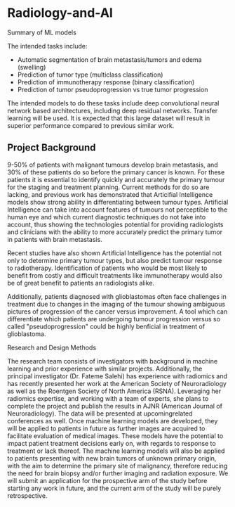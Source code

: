 # Radiology-and-AI


Summary of ML models

The intended tasks include:
- Automatic segmentation of brain metastasis/tumors and edema (swelling) 
- Prediction of tumor type (multiclass classification)
- Prediction of immunotherapy response (binary classification)
- Prediction of tumor pseudoprogression vs true tumor progression

The intended models to do these tasks include deep convolutional neural network based architectures, including deep residual networks. Transfer learning will be used. It is expected that this large dataset will result in superior performance compared to previous similar work. 
## Project Background
9-50% of patients with malignant tumours develop brain metastasis, and 30% of these patients do so before the primary cancer is known. For these patients it is essential to identify quickly and accurately the primary tumour for the staging and treatment planning. Current methods for do so are lacking, and previous work has demonstrated that Articifial Intelligence models show strong ability in differentiating between tumour types. Artificial Intelligence can take into account features of tumours not perceptible to the human eye and which current diagnostic techniques do not take into account, thus showing the technologies potential for providing radiologists and clinicians with the ability to more accurately predict the primary tumor in patients with brain metastasis. 

Recent studies have also shown Artificial Intelligence has the potential not only to determine primary tumour types, but also predict tumour response to radiotherapy. Identification of patients who would be most likely to benefit from costly and difficult treatments like immunotherapy would also be of great benefit to patients an radiologists alike. 

Additionally, patients diagnosed with glioblastomas often face challenges in treatment due to changes in the imaging of the tumour showing ambiguous pictures of progression of the cancer versus improvement. A tool which can differentiate which patients are undergoing tumour progression versus so called "pseudoprogression" could be highly benficial in treatment of glioblastoma.


Research and Design Methods

The research team consists of investigators with background in machine learning and prior experience with  similar  projects.    Additionally,  the  principal  investigator  (Dr.  Fateme  Salehi)  has  experience  with radiomics and has recently presented her work at the American Society of Neuroradiology as well as the Roentgen  Society  of  North  America  (RSNA).   Leveraging  her radiomics expertise,  and  working with  a team of experts, she plans to complete the project and publish the results in AJNR (American Journal of Neuroradiology).  The  data  will  be  presented  at  upcomingrelated  conferences  as  well.  Once  machine learning models are developed, they will be applied to patients in future as further images are acquired to facilitate evaluation of medical images.  These models have the potential to impact patient treatment decisions early on, with regards to response to treatment or lack thereof.  The machine learning models will also be applied to patients presenting with new brain tumors of unknown primary origin, with the aim to determine the primary site of malignancy, therefore reducing the need for brain biopsy and/or further imaging and radiation exposure.  We will submit an application for the prospective arm of the study before starting any work in future, and the current arm of the study will be purely retrospective. 